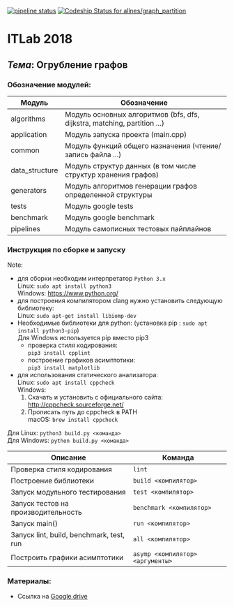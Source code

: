 [![pipeline status](https://gitlab.com/allnes/graph_partition/badges/master/pipeline.svg)](https://gitlab.com/allnes/graph_partition/commits/master)
[ ![Codeship Status for allnes/graph_partition](https://app.codeship.com/projects/b835dd10-d719-0136-841e-264e52b87e69/status?branch=master)](https://app.codeship.com/projects/317102)

# ITLab 2018
## <b><i>Тема</i></b>: Огрубление графов

### Обозначение модулей:

| **Модуль**     | **Обозначение**                                                          |
|----------------|--------------------------------------------------------------------------|
| algorithms     | Модуль основных алгоритмов (bfs, dfs, dijkstra, matching, partition ...) |
| application    | Модуль запуска проекта (main.cpp)                                        |
| common         | Модуль функций общего назначения (чтение/запись файла ...)               |
| data_structure | Модуль структур данных (в том числе структур хранения графов)            |
| generators     | Модуль алгоритмов генерации графов определенной структуры                |
| tests          | Модуль google tests                                                      |
| benchmark      | Модуль google benchmark                                                  |
| pipelines      | Модуль самописных тестовых пайплайнов                                    |

### Инструкция по сборке и запуску

Note:
- для сборки необходим интерпретатор `Python 3.x`  
  Linux: `sudo apt install python3`  
  Windows: https://www.python.org/  
- для построения компилятором clang нужно установить следующую библиотеку:  
  Linux: `sudo apt-get install libiomp-dev`  
- Необходимые библиотеки для python: (установка pip : `sudo apt install python3-pip`)  
  Для Windows используется pip вместо pip3  
  - проверка стиля кодирования:  
  `pip3 install cpplint`  
  - построение графиков асимптотики:  
  `pip3 install matplotlib`  
- для использования статического анализатора:  
  Linux: `sudo apt install cppcheck`  
  Windows:  
  1) Скачать и установить с официального сайта: http://cppcheck.sourceforge.net/  
  2) Прописать путь до cppcheck в PATH  
  macOS: `brew install cppcheck`  

Для Linux:
`python3 build.py <команда>`  
Для Windows:
`python build.py <команда>`  


| Описание                                  | Команда                               |
|-------------------------------------------|---------------------------------------|
| Проверка стиля кодирования                | `lint`                                |
| Построение библиотеки                     | `build <компилятор>`                  |
| Запуск модульного тестирования            | `test <компилятор>`                   |
| Запуск тестов на производительность       | `benchmark <компилятор>`              |
| Запуск main()                             | `run <компилятор>`                    |
| Запуск lint, build, benchmark, test, run  | `all <компилятор>`                    |
| Построить графики асимптотики             | `asymp <компилятор> <аргументы>`      |

### Материалы:
* Ссылка на [Google drive](https://drive.google.com/drive/folders/1tVuATbCl1Kc5TMwlbntEZXAiG7QLDulV?usp=sharing)
